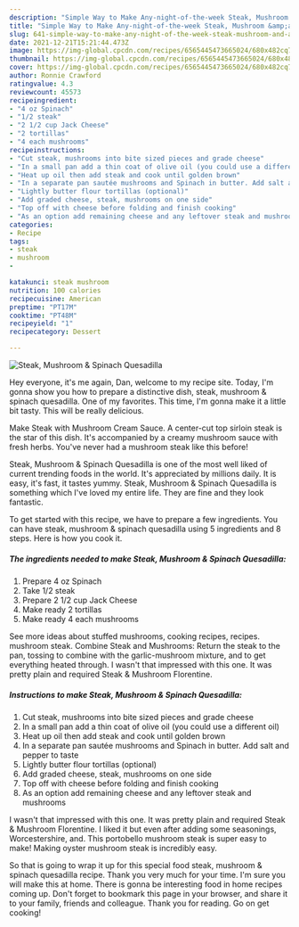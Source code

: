 ```yaml
---
description: "Simple Way to Make Any-night-of-the-week Steak, Mushroom &amp;amp; Spinach Quesadilla"
title: "Simple Way to Make Any-night-of-the-week Steak, Mushroom &amp;amp; Spinach Quesadilla"
slug: 641-simple-way-to-make-any-night-of-the-week-steak-mushroom-and-amp-spinach-quesadilla
date: 2021-12-21T15:21:44.473Z
image: https://img-global.cpcdn.com/recipes/6565445473665024/680x482cq70/steak-mushroom-spinach-quesadilla-recipe-main-photo.jpg
thumbnail: https://img-global.cpcdn.com/recipes/6565445473665024/680x482cq70/steak-mushroom-spinach-quesadilla-recipe-main-photo.jpg
cover: https://img-global.cpcdn.com/recipes/6565445473665024/680x482cq70/steak-mushroom-spinach-quesadilla-recipe-main-photo.jpg
author: Ronnie Crawford
ratingvalue: 4.3
reviewcount: 45573
recipeingredient:
- "4 oz Spinach"
- "1/2 steak"
- "2 1/2 cup Jack Cheese"
- "2 tortillas"
- "4 each mushrooms"
recipeinstructions:
- "Cut steak, mushrooms into bite sized pieces and grade cheese"
- "In a small pan add a thin coat of olive oil (you could use a different oil)"
- "Heat up oil then add steak and cook until golden brown"
- "In a separate pan sautée mushrooms and Spinach in butter. Add salt and pepper to taste"
- "Lightly butter flour tortillas (optional)"
- "Add graded cheese, steak, mushrooms on one side"
- "Top off with cheese before folding and finish cooking"
- "As an option add remaining cheese and any leftover steak and mushrooms"
categories:
- Recipe
tags:
- steak
- mushroom
- 

katakunci: steak mushroom  
nutrition: 100 calories
recipecuisine: American
preptime: "PT17M"
cooktime: "PT48M"
recipeyield: "1"
recipecategory: Dessert

---
```



![Steak, Mushroom &amp; Spinach Quesadilla](https://img-global.cpcdn.com/recipes/6565445473665024/680x482cq70/steak-mushroom-spinach-quesadilla-recipe-main-photo.jpg)

Hey everyone, it's me again, Dan, welcome to my recipe site. Today, I'm gonna show you how to prepare a distinctive dish, steak, mushroom &amp; spinach quesadilla. One of my favorites. This time, I'm gonna make it a little bit tasty. This will be really delicious.

Make Steak with Mushroom Cream Sauce. A center-cut top sirloin steak is the star of this dish. It&#39;s accompanied by a creamy mushroom sauce with fresh herbs. You&#39;ve never had a mushroom steak like this before!

Steak, Mushroom &amp; Spinach Quesadilla is one of the most well liked of current trending foods in the world. It's appreciated by millions daily. It is easy, it's fast, it tastes yummy. Steak, Mushroom &amp; Spinach Quesadilla is something which I've loved my entire life. They are fine and they look fantastic.


To get started with this recipe, we have to prepare a few ingredients. You can have steak, mushroom &amp; spinach quesadilla using 5 ingredients and 8 steps. Here is how you cook it.

<!--inarticleads1-->

##### The ingredients needed to make Steak, Mushroom &amp; Spinach Quesadilla:

1. Prepare 4 oz Spinach
1. Take 1/2 steak
1. Prepare 2 1/2 cup Jack Cheese
1. Make ready 2 tortillas
1. Make ready 4 each mushrooms


See more ideas about stuffed mushrooms, cooking recipes, recipes. mushroom steak. Combine Steak and Mushrooms: Return the steak to the pan, tossing to combine with the garlic-mushroom mixture, and to get everything heated through. I wasn&#39;t that impressed with this one. It was pretty plain and required Steak &amp; Mushroom Florentine. 

<!--inarticleads2-->

##### Instructions to make Steak, Mushroom &amp; Spinach Quesadilla:

1. Cut steak, mushrooms into bite sized pieces and grade cheese
1. In a small pan add a thin coat of olive oil (you could use a different oil)
1. Heat up oil then add steak and cook until golden brown
1. In a separate pan sautée mushrooms and Spinach in butter. Add salt and pepper to taste
1. Lightly butter flour tortillas (optional)
1. Add graded cheese, steak, mushrooms on one side
1. Top off with cheese before folding and finish cooking
1. As an option add remaining cheese and any leftover steak and mushrooms


I wasn&#39;t that impressed with this one. It was pretty plain and required Steak &amp; Mushroom Florentine. I liked it but even after adding some seasonings, Worcestershire, and. This portobello mushroom steak is super easy to make! Making oyster mushroom steak is incredibly easy. 

So that is going to wrap it up for this special food steak, mushroom &amp; spinach quesadilla recipe. Thank you very much for your time. I'm sure you will make this at home. There is gonna be interesting food in home recipes coming up. Don't forget to bookmark this page in your browser, and share it to your family, friends and colleague. Thank you for reading. Go on get cooking!
